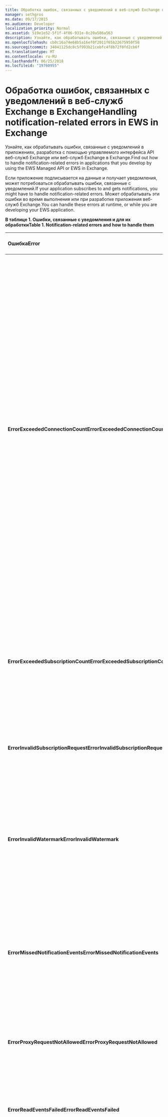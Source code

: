 ```yaml
---
title: Обработка ошибок, связанных с уведомлений в веб-служб Exchange в Exchange
manager: sethgros
ms.date: 09/17/2015
ms.audience: Developer
localization_priority: Normal
ms.assetid: 519e1e52-5f1f-4f06-931e-8c20a586a563
description: Узнайте, как обрабатывать ошибки, связанные с уведомлений в приложениях, разработка с помощью управляемого интерфейса API веб-служб Exchange или веб-служб Exchange в Exchange.
ms.openlocfilehash: cb0c16a74e68b5a16ef0f2011f65b22675950f58
ms.sourcegitcommit: 34041125dc8c5f993b21cebfc4f8b72f0fd2cb6f
ms.translationtype: MT
ms.contentlocale: ru-RU
ms.lasthandoff: 06/25/2018
ms.locfileid: "19760955"
---
```

# <a name="handling-notification-related-errors-in-ews-in-exchange"></a><span data-ttu-id="a6bdb-103">Обработка ошибок, связанных с уведомлений в веб-служб Exchange в Exchange</span><span class="sxs-lookup"><span data-stu-id="a6bdb-103">Handling notification-related errors in EWS in Exchange</span></span>

<span data-ttu-id="a6bdb-104">Узнайте, как обрабатывать ошибки, связанные с уведомлений в приложениях, разработка с помощью управляемого интерфейса API веб-служб Exchange или веб-служб Exchange в Exchange.</span><span class="sxs-lookup"><span data-stu-id="a6bdb-104">Find out how to handle notification-related errors in applications that you develop by using the EWS Managed API or EWS in Exchange.</span></span>
  
<span data-ttu-id="a6bdb-105">Если приложение подписывается на данные и получает уведомления, может потребоваться обрабатывать ошибки, связанные с уведомлений.</span><span class="sxs-lookup"><span data-stu-id="a6bdb-105">If your application subscribes to and gets notifications, you might have to handle notification-related errors.</span></span> <span data-ttu-id="a6bdb-106">Может обрабатывать эти ошибки во время выполнения или при разработке приложения веб-служб Exchange.</span><span class="sxs-lookup"><span data-stu-id="a6bdb-106">You can handle these errors at runtime, or while you are developing your EWS application.</span></span>
  
<span data-ttu-id="a6bdb-107">**В таблице 1. Ошибки, связанные с уведомления и для их обработки**</span><span class="sxs-lookup"><span data-stu-id="a6bdb-107">**Table 1. Notification-related errors and how to handle them**</span></span>

|<span data-ttu-id="a6bdb-108">Ошибка</span><span class="sxs-lookup"><span data-stu-id="a6bdb-108">Error</span></span>|<span data-ttu-id="a6bdb-109">Происходит при попытке...</span><span class="sxs-lookup"><span data-stu-id="a6bdb-109">Occurs when you try to…</span></span>|<span data-ttu-id="a6bdb-110">Обработать его с...</span><span class="sxs-lookup"><span data-stu-id="a6bdb-110">Handle it by…</span></span>|
|:-----|:-----|:-----|
|<span data-ttu-id="a6bdb-111">**ErrorExceededConnectionCount**</span><span class="sxs-lookup"><span data-stu-id="a6bdb-111">**ErrorExceededConnectionCount**</span></span> |<span data-ttu-id="a6bdb-112">Откройте подключение для получения событий, когда достигнут предел подключения из учетной записи откройте потоковой передачи подключений.</span><span class="sxs-lookup"><span data-stu-id="a6bdb-112">Open a connection to get events when the account reached its connection limit of open streaming connections.</span></span> | <ul><li><span data-ttu-id="a6bdb-113">Использование [олицетворения](http://technet.microsoft.com/en-us/library/dd776119%28v=exchg.150%29.aspx) для [открытия подключения](how-to-maintain-affinity-between-group-of-subscriptions-and-mailbox-server.md#bk_throttling).</span><span class="sxs-lookup"><span data-stu-id="a6bdb-113">Using [impersonation](http://technet.microsoft.com/en-us/library/dd776119%28v=exchg.150%29.aspx) to [open connections](how-to-maintain-affinity-between-group-of-subscriptions-and-mailbox-server.md#bk_throttling).</span></span></li><li><span data-ttu-id="a6bdb-114">Использование меньшего числа подключений для получения событий.</span><span class="sxs-lookup"><span data-stu-id="a6bdb-114">Using fewer connections to get events.</span></span> <span data-ttu-id="a6bdb-115">Повысить число подписок для каждого подключения с [помощью сходства](how-to-maintain-affinity-between-group-of-subscriptions-and-mailbox-server.md) , [поместив не более 200 подписки идентификаторы в ту же группу](how-to-maintain-affinity-between-group-of-subscriptions-and-mailbox-server.md#bk_howdoimaintain).</span><span class="sxs-lookup"><span data-stu-id="a6bdb-115">Maximize the number of subscriptions in each connection by [using affinity](how-to-maintain-affinity-between-group-of-subscriptions-and-mailbox-server.md) and [placing a maximum of 200 subscription IDs in the same group](how-to-maintain-affinity-between-group-of-subscriptions-and-mailbox-server.md#bk_howdoimaintain).</span></span> <span data-ttu-id="a6bdb-116">Затем можно использовать то же подключение для получения событий для всей группы, сокращения числа необходимых подключений.</span><span class="sxs-lookup"><span data-stu-id="a6bdb-116">You can then use the same connection to retrieve events for the entire group, reducing the number of connections required.</span></span></li><li>  <span data-ttu-id="a6bdb-117">При изменении значения HangingConnectionLimit в файле web.config для локальную систему Exchange, чтобы переопределить значение по умолчанию из трех подключений.</span><span class="sxs-lookup"><span data-stu-id="a6bdb-117">Changing the value of the HangingConnectionLimit in the web.config file for Exchange on-premises to override the default value of three open connections.</span></span> <span data-ttu-id="a6bdb-118">Exchange Online имеет по умолчанию HangingConnectionLimit 10, которая не настраивается.</span><span class="sxs-lookup"><span data-stu-id="a6bdb-118">Exchange Online has a default HangingConnectionLimit of 10, which is not configurable.</span></span></li></ul> |
|<span data-ttu-id="a6bdb-119">**ErrorExceededSubscriptionCount**</span><span class="sxs-lookup"><span data-stu-id="a6bdb-119">**ErrorExceededSubscriptionCount**</span></span> |<span data-ttu-id="a6bdb-120">Создание слишком большого числа подписок.</span><span class="sxs-lookup"><span data-stu-id="a6bdb-120">Create too many subscriptions.</span></span> <span data-ttu-id="a6bdb-121">[EwsMaxSubscriptions](http://msdn.microsoft.com/en-us/library/microsoft.exchange.data.directory.systemconfiguration.throttlingpolicy.ewsmaxsubscriptions%28v=exchg.150%29.aspx) параметр для политики регулирования определяет максимальное число подписок, которое может создать учетную запись.</span><span class="sxs-lookup"><span data-stu-id="a6bdb-121">The [EwsMaxSubscriptions](http://msdn.microsoft.com/en-us/library/microsoft.exchange.data.directory.systemconfiguration.throttlingpolicy.ewsmaxsubscriptions%28v=exchg.150%29.aspx) throttling policy parameter determines the maximum number of subscriptions that an account can create.</span></span> | <ul><li><span data-ttu-id="a6bdb-122">Использование [олицетворения](http://technet.microsoft.com/en-us/library/dd776119%28v=exchg.150%29.aspx) для [создания подписок](how-to-maintain-affinity-between-group-of-subscriptions-and-mailbox-server.md#bk_throttling).</span><span class="sxs-lookup"><span data-stu-id="a6bdb-122">Using [impersonation](http://technet.microsoft.com/en-us/library/dd776119%28v=exchg.150%29.aspx) to [create subscriptions](how-to-maintain-affinity-between-group-of-subscriptions-and-mailbox-server.md#bk_throttling).</span></span></li><li><span data-ttu-id="a6bdb-123">Уменьшение числа подписок.</span><span class="sxs-lookup"><span data-stu-id="a6bdb-123">Reducing the number of subscriptions.</span></span></li></ul> |
|<span data-ttu-id="a6bdb-124">**ErrorInvalidSubscriptionRequest**</span><span class="sxs-lookup"><span data-stu-id="a6bdb-124">**ErrorInvalidSubscriptionRequest**</span></span> |<span data-ttu-id="a6bdb-125">Создание подписок для нескольких почтовых ящиков или несколько папок из одного запроса.</span><span class="sxs-lookup"><span data-stu-id="a6bdb-125">Create subscriptions for multiple mailboxes or multiple folders from a single request.</span></span>  |<span data-ttu-id="a6bdb-126">Создание подписки для одной общей папки или одного почтового ящика в одном запросе.</span><span class="sxs-lookup"><span data-stu-id="a6bdb-126">Creating a subscription for a single public folder or a single mailbox in a single request.</span></span>| 
|<span data-ttu-id="a6bdb-127">**ErrorInvalidWatermark**</span><span class="sxs-lookup"><span data-stu-id="a6bdb-127">**ErrorInvalidWatermark**</span></span> |<span data-ttu-id="a6bdb-128">Получение событий с помощью недопустимый водяного знака.</span><span class="sxs-lookup"><span data-stu-id="a6bdb-128">Get events by using an invalid watermark.</span></span>| <ul><li><span data-ttu-id="a6bdb-129">Проверка подписки с Идентификатором возвращаются в предыдущем ответе.</span><span class="sxs-lookup"><span data-stu-id="a6bdb-129">Checking the subscription ID returned in a previous response.</span></span></li><li><span data-ttu-id="a6bdb-130">Проверка того, что отправке идентификатор подписки для правильного объекта **ExchangeService** .</span><span class="sxs-lookup"><span data-stu-id="a6bdb-130">Ensuring that you're sending the subscription ID for the correct **ExchangeService** object.</span></span></li><li><span data-ttu-id="a6bdb-131">[Создание новой подписки](handling-notification-related-errors-in-ews-in-exchange.md#bk_recover).</span><span class="sxs-lookup"><span data-stu-id="a6bdb-131">[Creating a new subscription](handling-notification-related-errors-in-ews-in-exchange.md#bk_recover).</span></span></li></ul> |
|<span data-ttu-id="a6bdb-132">**ErrorMissedNotificationEvents**</span><span class="sxs-lookup"><span data-stu-id="a6bdb-132">**ErrorMissedNotificationEvents**</span></span> |<span data-ttu-id="a6bdb-133">Получение событий при пропущены некоторые предыдущих событий.</span><span class="sxs-lookup"><span data-stu-id="a6bdb-133">Get events when some previous events were missed.</span></span>   |<span data-ttu-id="a6bdb-134">Сравнение свойства расширенного папки, которые **PR_LOCAL_COMMIT_TIME_MAX** (0x670a) и **PR_DELETED_COUNT_TOTAL** (0x670b), чтобы определить, какие изменения были пропущены и [Создание новой подписки](handling-notification-related-errors-in-ews-in-exchange.md#bk_recover).</span><span class="sxs-lookup"><span data-stu-id="a6bdb-134">Comparing the extended folder properties **PR_LOCAL_COMMIT_TIME_MAX** (0x670a) and **PR_DELETED_COUNT_TOTAL** (0x670b) to determine what changes were missed, and [creating a new subscription](handling-notification-related-errors-in-ews-in-exchange.md#bk_recover).</span></span>  |
|<span data-ttu-id="a6bdb-135">**ErrorProxyRequestNotAllowed**</span><span class="sxs-lookup"><span data-stu-id="a6bdb-135">**ErrorProxyRequestNotAllowed**</span></span> |<span data-ttu-id="a6bdb-136">Подпишитесь на события для пользователя в пакетной запрос, почтовый ящик которого был перемещен на другой сайт.</span><span class="sxs-lookup"><span data-stu-id="a6bdb-136">Subscribe to events for a user in a batched request whose mailbox has moved to another site.</span></span>   |<span data-ttu-id="a6bdb-137">Повторное обнаружение ExternalEwsUrl или EwsPartnerUrl с помощью [службы автообнаружения](autodiscover-for-exchange.md) и создание новой подписки.</span><span class="sxs-lookup"><span data-stu-id="a6bdb-137">Using [Autodiscover](autodiscover-for-exchange.md) to rediscover the ExternalEwsUrl or EwsPartnerUrl, and creating a new subscription.</span></span>  |
|<span data-ttu-id="a6bdb-138">**ErrorReadEventsFailed**</span><span class="sxs-lookup"><span data-stu-id="a6bdb-138">**ErrorReadEventsFailed**</span></span> |<span data-ttu-id="a6bdb-139">Получение событий из подписки, который не удается найти.</span><span class="sxs-lookup"><span data-stu-id="a6bdb-139">Get events from a subscription that cannot be found.</span></span>  |<span data-ttu-id="a6bdb-140">Повторное обнаружение ExternalEwsUrl или EwsPartnerUrl с помощью [службы автообнаружения](autodiscover-for-exchange.md) и создание новой подписки.</span><span class="sxs-lookup"><span data-stu-id="a6bdb-140">Using [Autodiscover](autodiscover-for-exchange.md) to rediscover the ExternalEwsUrl or EwsPartnerUrl, and creating a new subscription.</span></span>  |
|<span data-ttu-id="a6bdb-141">**ErrorServerBusy**</span><span class="sxs-lookup"><span data-stu-id="a6bdb-141">**ErrorServerBusy**</span></span> | <span data-ttu-id="a6bdb-142">Превышать пределы [регулирования](ews-throttling-in-exchange.md#bk_ThrottlingNotifications) .</span><span class="sxs-lookup"><span data-stu-id="a6bdb-142">Exceed [throttling](ews-throttling-in-exchange.md#bk_ThrottlingNotifications) limits.</span></span> <span data-ttu-id="a6bdb-143">Необходимо учитывать следующие отношении регулирования.</span><span class="sxs-lookup"><span data-stu-id="a6bdb-143">Be aware of the following regarding throttling:</span></span><ul><li><span data-ttu-id="a6bdb-144">[EwsMaxSubscriptions](http://msdn.microsoft.com/en-us/library/microsoft.exchange.data.directory.systemconfiguration.throttlingpolicy.ewsmaxsubscriptions%28v=exchg.150%29.aspx) предел регулирования определяет максимальное число push, запросу или потоковая передача подписки на уведомления, которые могут быть активны единовременно.</span><span class="sxs-lookup"><span data-stu-id="a6bdb-144">The [EwsMaxSubscriptions](http://msdn.microsoft.com/en-us/library/microsoft.exchange.data.directory.systemconfiguration.throttlingpolicy.ewsmaxsubscriptions%28v=exchg.150%29.aspx) throttling limit identifies the maximum number of push, pull, or streaming notification subscriptions that can be active at one time.</span></span> <span data-ttu-id="a6bdb-145">Это значение подписок на почтовый ящик, не число подписок отдельной папки в подписке почтового ящика.</span><span class="sxs-lookup"><span data-stu-id="a6bdb-145">This is the value of mailbox subscriptions, not the number of individual folder subscriptions in a mailbox subscription.</span></span> <span data-ttu-id="a6bdb-146">Начиная с версии почтовых ящиков службы 14.16.0135 и 14.15.0057.000 почтового ящика, размещенного Exchange Online или Exchange Online в составе Office 365 может иметь до 20 подписок и конечного Exchange 2013 локального почтового ящика могут иметь до 5000 подписок.</span><span class="sxs-lookup"><span data-stu-id="a6bdb-146">Starting with service mailbox versions 14.16.0135 and 14.15.0057.000, a mailbox hosted by Exchange Online or Exchange Online as part of Office 365 can have up to 20 subscriptions, and a target Exchange 2013 on-premises mailbox can have up to 5000 subscriptions.</span></span></li><li><span data-ttu-id="a6bdb-147">[EwsMaxConcurrency](http://msdn.microsoft.com/en-us/library/microsoft.exchange.data.directory.systemconfiguration.throttlingpolicy.ewsmaxconcurrency%28v=exchg.150%29.aspx) предел регулирования определяет максимальное число активных запросов для подключений, не являющиеся потоковая передача и имеет значение по умолчанию 27.</span><span class="sxs-lookup"><span data-stu-id="a6bdb-147">The [EwsMaxConcurrency](http://msdn.microsoft.com/en-us/library/microsoft.exchange.data.directory.systemconfiguration.throttlingpolicy.ewsmaxconcurrency%28v=exchg.150%29.aspx) throttling limit identifies the maximum number of active requests for non-streaming connections and has a default value of 27.</span></span></li><li><span data-ttu-id="a6bdb-148">Ограничение по умолчанию для открытых подключений потоковой передачи, равно 10.</span><span class="sxs-lookup"><span data-stu-id="a6bdb-148">The default limit for open streaming connections is ten.</span></span></li></ul> |<ul><li><span data-ttu-id="a6bdb-149">[Учитывая последствия регулирования политики, связанные с уведомлений](ews-throttling-in-exchange.md#bk_ThrottlingNotifications) и ограничение числа активных подписок и активных подключений, чтобы приложение не применяется регулирование.</span><span class="sxs-lookup"><span data-stu-id="a6bdb-149">[Considering the implications of the notification-related throttling policies](ews-throttling-in-exchange.md#bk_ThrottlingNotifications) and limiting the number of active subscriptions and active connections so that the application is not throttled.</span></span></li><li><span data-ttu-id="a6bdb-150">Использование меньшего числа подключений для получения событий.</span><span class="sxs-lookup"><span data-stu-id="a6bdb-150">Using fewer connections to get events.</span></span> <span data-ttu-id="a6bdb-151">Повысить число подписок для каждого подключения, [поместив не более 200 подписки идентификаторы в ту же группу](how-to-maintain-affinity-between-group-of-subscriptions-and-mailbox-server.md).</span><span class="sxs-lookup"><span data-stu-id="a6bdb-151">Maximize the number of subscriptions in each connection by [placing a maximum of 200 subscription IDs in the same group](how-to-maintain-affinity-between-group-of-subscriptions-and-mailbox-server.md).</span></span> <span data-ttu-id="a6bdb-152">Затем можно использовать то же подключение для получения событий для всей группы, сокращения числа необходимых подключений.</span><span class="sxs-lookup"><span data-stu-id="a6bdb-152">You can then use the same connection to retrieve events for the entire group, reducing the number of connections required.</span></span></li><li><span data-ttu-id="a6bdb-153">При изменении значения HangingConnectionLimit в файле web.config, чтобы переопределить значение по умолчанию из десяти открытых подключений потоковой передачи.</span><span class="sxs-lookup"><span data-stu-id="a6bdb-153">Changing the value of the HangingConnectionLimit in the web.config file to override the default value of ten open streaming connections.</span></span></li></ul>|
|<span data-ttu-id="a6bdb-154">**ErrorSubscriptionNotFound**</span><span class="sxs-lookup"><span data-stu-id="a6bdb-154">**ErrorSubscriptionNotFound**</span></span> |<span data-ttu-id="a6bdb-155">Получение событий для подписки, который не удается найти.</span><span class="sxs-lookup"><span data-stu-id="a6bdb-155">Get events for a subscription that cannot be found.</span></span> <span data-ttu-id="a6bdb-156">Может срока действия подписки, процесс веб-служб Exchange был перезагружен или передано недопустимое подписки.</span><span class="sxs-lookup"><span data-stu-id="a6bdb-156">The subscription might have expired, the EWS process might have been restarted, or an invalid subscription was passed in.</span></span> | <ul><li><span data-ttu-id="a6bdb-157">Проверка того, что вы используете же идентификатор подписки, который был возвращен в предыдущем ответе.</span><span class="sxs-lookup"><span data-stu-id="a6bdb-157">Verifying that you're using the same subscription ID that was returned in a previous response.</span></span></li><li><span data-ttu-id="a6bdb-158">Проверка того, что отправке идентификатор подписки для правильного объекта **ExchangeService** .</span><span class="sxs-lookup"><span data-stu-id="a6bdb-158">Ensuring that you're sending the subscription ID for the correct **ExchangeService** object.</span></span></li><li> <span data-ttu-id="a6bdb-159">[Создание новой подписки](handling-notification-related-errors-in-ews-in-exchange.md#bk_recover).</span><span class="sxs-lookup"><span data-stu-id="a6bdb-159">[Creating a new subscription](handling-notification-related-errors-in-ews-in-exchange.md#bk_recover).</span></span></li></ul> |
|<span data-ttu-id="a6bdb-160">**[ServiceLocalException](http://msdn.microsoft.com/en-us/library/microsoft.exchange.webservices.data.serviceresponseexception%28v=exchg.80%29.aspx)**</span><span class="sxs-lookup"><span data-stu-id="a6bdb-160">**[ServiceLocalException](http://msdn.microsoft.com/en-us/library/microsoft.exchange.webservices.data.serviceresponseexception%28v=exchg.80%29.aspx)**</span></span> |<span data-ttu-id="a6bdb-161">Добавьте подписку в новую папку, когда подключение подписки открыт в другую папку.</span><span class="sxs-lookup"><span data-stu-id="a6bdb-161">Add a subscription to a new folder while a subscription connection is open on another folder.</span></span>  |<span data-ttu-id="a6bdb-162">Изменение ее, чтобы подписаться на всех папок в почтовом ящике, а не указанной папки.</span><span class="sxs-lookup"><span data-stu-id="a6bdb-162">Changing your subscription to subscribe to all folders in the mailbox, instead of a specific folder.</span></span>  |
|<span data-ttu-id="a6bdb-163">**[ServiceResponseException](http://msdn.microsoft.com/en-us/library/microsoft.exchange.webservices.data.serviceresponseexception%28v=exchg.80%29.aspx)**</span><span class="sxs-lookup"><span data-stu-id="a6bdb-163">**[ServiceResponseException](http://msdn.microsoft.com/en-us/library/microsoft.exchange.webservices.data.serviceresponseexception%28v=exchg.80%29.aspx)**</span></span> |<span data-ttu-id="a6bdb-164">Получение событий для подписки, который не удается найти в хранилище Exchange.</span><span class="sxs-lookup"><span data-stu-id="a6bdb-164">Get events for a subscription that cannot be located in the Exchange store.</span></span>  | <ul><li><span data-ttu-id="a6bdb-165">Проверка того, что вы используете же идентификатор подписки, который был возвращен в предыдущем ответе.</span><span class="sxs-lookup"><span data-stu-id="a6bdb-165">Verifying that you're using the same subscription ID that was returned in a previous response.</span></span></li><li><span data-ttu-id="a6bdb-166">Проверка того, что отправке идентификатор подписки для правильного объекта **ExchangeService** .</span><span class="sxs-lookup"><span data-stu-id="a6bdb-166">Ensuring that you're sending the subscription ID for the correct **ExchangeService** object.</span></span></li></ul> |
   
## <a name="recovering-from-lost-subscriptions"></a><span data-ttu-id="a6bdb-167">Восстановление после потеряны подписки</span><span class="sxs-lookup"><span data-stu-id="a6bdb-167">Recovering from lost subscriptions</span></span>
<span data-ttu-id="a6bdb-168"><a name="bk_recover"> </a></span><span class="sxs-lookup"><span data-stu-id="a6bdb-168"></span></span>

<span data-ttu-id="a6bdb-169">При подписке теряются или больше не доступен, лучше создать новую подписку и не включать старые водяного знака в новой подписки.</span><span class="sxs-lookup"><span data-stu-id="a6bdb-169">When a subscription is lost, or is no longer accessible, it is best to create a new subscription and not include the old watermark in the new subscription.</span></span> <span data-ttu-id="a6bdb-170">Resubscribing со старой водяного знака вызывает линейная сканирования для событий, который обходится дорого.</span><span class="sxs-lookup"><span data-stu-id="a6bdb-170">Resubscribing with the old watermark causes a linear scan for events, which is costly.</span></span> <span data-ttu-id="a6bdb-171">Вместо этого создайте новую подписку и сравнение свойства папки для поиска изменений в содержимое, которое произошло между потеряны подписки и создать подписку.</span><span class="sxs-lookup"><span data-stu-id="a6bdb-171">Instead, create a new subscription and compare folder properties to look for content changes that occurred between the lost subscription and the new subscription.</span></span> <span data-ttu-id="a6bdb-172">Свойства расширенной папки, которые рекомендуется проверять, **PR_LOCAL_COMMIT_TIME_MAX** (0x670a0040) и **PR_DELETED_COUNT_TOTAL** (0x670b0003).</span><span class="sxs-lookup"><span data-stu-id="a6bdb-172">The extended folder properties that we recommend that you check are **PR_LOCAL_COMMIT_TIME_MAX** (0x670a0040) and **PR_DELETED_COUNT_TOTAL** (0x670b0003).</span></span> <span data-ttu-id="a6bdb-173">Это можно сделать, [Создание определения расширенных свойств](properties-and-extended-properties-in-ews-in-exchange.md).</span><span class="sxs-lookup"><span data-stu-id="a6bdb-173">You can do this by [creating an extended property definition](properties-and-extended-properties-in-ews-in-exchange.md).</span></span>
  
## <a name="see-also"></a><span data-ttu-id="a6bdb-174">См. также</span><span class="sxs-lookup"><span data-stu-id="a6bdb-174">See also</span></span>

- [<span data-ttu-id="a6bdb-175">Подписки на уведомления, события почтовых ящиков и службы EWS в Exchange</span><span class="sxs-lookup"><span data-stu-id="a6bdb-175">Notification subscriptions, mailbox events, and EWS in Exchange</span></span>](notification-subscriptions-mailbox-events-and-ews-in-exchange.md)
- [<span data-ttu-id="a6bdb-176">Поток уведомлений о событиях почтовых ящиков с помощью веб-служб Exchange в Exchange</span><span class="sxs-lookup"><span data-stu-id="a6bdb-176">Stream notifications about mailbox events by using EWS in Exchange</span></span>](how-to-stream-notifications-about-mailbox-events-by-using-ews-in-exchange.md)    
- [<span data-ttu-id="a6bdb-177">По запросу уведомлений о событиях почтовых ящиков с помощью веб-служб Exchange в Exchange</span><span class="sxs-lookup"><span data-stu-id="a6bdb-177">Pull notifications about mailbox events by using EWS in Exchange</span></span>](how-to-pull-notifications-about-mailbox-events-by-using-ews-in-exchange.md)    
- [<span data-ttu-id="a6bdb-178">Поддержка сходства между группой подписок и сервера почтовых ящиков в Exchange</span><span class="sxs-lookup"><span data-stu-id="a6bdb-178">Maintain affinity between a group of subscriptions and the Mailbox server in Exchange</span></span>](how-to-maintain-affinity-between-group-of-subscriptions-and-mailbox-server.md)
    

